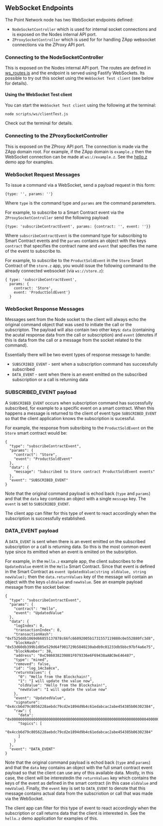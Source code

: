 ## WebSocket Endpoints

The Point Network node has two WebSocket endpoints defined:

* `NodeSocketController` which is used for internal socket connections and is exposed on the Nodes internal API port.
* `ZProxySocketController` which is used for for handling ZApp websocket connections via the ZProxy API port.

### Connecting to the NodeSocketController

This is exposed on the Nodes internal API port. The routes are defined in [ws_routes.js](../ws_routes.js) and the endpoint is served using Fastify WebSockets. Its possible to try out this socket using the `WebSocket Test client` (see below for details).

#### Using the WebSocket Test client

You can start the `WebSocket Test client` using the following at the terminal:

```
node scripts/ws/clientTest.js
```

Check out the terminal for details.

### Connecting to the ZProxySocketController

This is exposed on the ZProxy API port. The connection is made via the ZApp domain root. For example, if the ZApp domain is `example.z` then the WebSocket connection can be made at `ws://example.z`. See the [hello.z](./example/hello.z) demo app for examples.

### WebSocket Request Messages

To issue a command via a WebSocket, send a payload request in this form:

```
{type: '', params: ''}
```

Where `type` is the command type and `params` are the command parameters.

For example, to subscribe to a Smart Contract event via the `ZProxySocketController` send the following payload:

```
{type: 'subscribeContractEvent', params: {contract: '', event: ''}}
```

Where `subscribeContractEvent` is the command type for subscribing to Smart Contract events and the `params` contains an object with the keys `contract` that specifies the contract name and `event` that specifies the name of the event to subscribe to.

For example, to subscribe to the `ProductSoldEvent` in the `Store` Smart Contract of the `store.z` app, you would issue the following command to the already connected websocket (via `ws://store.z`):

```
{ type: 'subscribeContractEvent',
  params: {
    contract: 'Store',
    event: 'ProductSoldEvent'}
  }
```

### WebSocket Response Messages

Messages sent from the Node socket to the client will always echo the original command object that was used to initiate the call or the subscripton. The payload will also contain two other keys: `data` (containing the acutal response data from the call or subscription) and `event` (denotes if this is data from the call or a message from the socket related to the command).

Essentially there will be two event types of response message to handle:

* `SUBSCRIBED_EVENT` - sent when a subscription command has successfully subscribed
* `DATA_EVENT` - sent when there is an event emitted on the subscribed subscription or a call is returning data

### SUBSCRIBED_EVENT payload

A `SUBSCRIBED_EVENT` occurs when subscription command has successfully subscribed, for example to a specific event on a smart contract. When this happens a message is returned to the client of event type `SUBSCRIBED_EVENT` so that the client application knows the subscription is sucessful.

For example, the response from subsribing to the `ProductSoldEvent` on the `Store` smart contract would be:

```
{
  "type": "subscribeContractEvent",
  "params": {
    "contract": "Store",
    "event": "ProductSoldEvent"
  },
  "data": {
    "message": "Subscribed to Store contract ProductSoldEvent events"
  },
  "event": "SUBSCRIBED_EVENT"
}
```

Note that the original command payload is echod back (`type` and `params`) and that the `data` key contains an object with a single `message` key. The `event` is set to `SUBSCRIBED_EVENT`.

The client app can filter for this type of event to react accordingly when the subscription is successfully established.

### DATA_EVENT payload

A `DATA_EVENT` is sent when there is an event emitted on the subscribed subscription or a call is returning data. So this is the most common event type since its emitted when an event is emiited on the subsription.

For example, in the `Hello.z` example app, the client subscribes to the `UpdatedValue` event in the `Hello` Smart Contract. Since that event is defined in the Smart Contract as `event UpdatedValue(string oldValue, string newValue);` then the `data.returnValues` key of the message will contain an object with the keys `oldValue` and `newValue`. See an example payload message from the socket below:

```
{
  "type": "subscribeContractEvent",
  "params": {
    "contract": "Hello",
    "event": "UpdatedValue"
  },
  "data": {
    "logIndex": 0,
    "transactionIndex": 0,
    "transactionHash": "0xf525ddb1069d66855137878c66fc66092005b1731557119880c0e552880fc3d8",
    "blockHash": "0x53d60db399b1d85e529d64f901729b5840230abdb9c01233db5bbc97bf4a6e75",
    "blockNumber": 38,
    "address": "0xC986038239801F079336e6F69438aABC0eE46487",
    "type": "mined",
    "removed": false,
    "id": "log_14c3a8ce",
    "returnValues": {
      "0": "Hello from the Blockchain!",
      "1": "I will update the value now",
      "oldValue": "Hello from the Blockchain!",
      "newValue": "I will update the value now"
    },
    "event": "UpdatedValue",
    "signature": "0x4ccb6d79c8056228aebdc79cd2e1894d9b4c61edabcac2abe454385b06302384",
    "raw": {
      "data": "0x000000000000000000000000000000000000000000000000000000000000004000000000000000000000000000000000000000000000000000000000000000800000000000000000000000000000000000000000000000000000000000000008434f5649442d31390000000000000000000000000000000000000000000000000000000000000000000000000000000000000000000000000000000000000008434f5649442d3139000000000000000000000000000000000000000000000000",
      "topics": [
        "0x4ccb6d79c8056228aebdc79cd2e1894d9b4c61edabcac2abe454385b06302384"
      ]
    }
  },
  "event": "DATA_EVENT"
}
```

Note that the original command payload is echod back (`type` and `params`) and that the `data` key contains an object with the full smart contract event payload so that the client can use any of this available data. Mostly, in this case, the client will be interestedin the `returnValues` key which contains the keys of the event as defined in the smart contract (in this case `oldValue` and `newValue`). Finally, the `event` key is set to `DATA_EVENT` to denote that this message contains actual data from the subscriotion or call that was made via the WebSocket.

The client app can filter for this type of event to react accordingly when the subscription or call returns data that the client is interested in. See the `hello.z` demo application for examples of this.